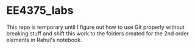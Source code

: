 # EE4375_labs

This repo is temporary until I figure out how to use Git properly without breaking stuff and shift this work to the folders created for the 2nd order elements in Rahul's notebook. 
